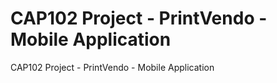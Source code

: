 # CAP102 Project - PrintVendo - Mobile Application
 CAP102 Project - PrintVendo - Mobile Application
